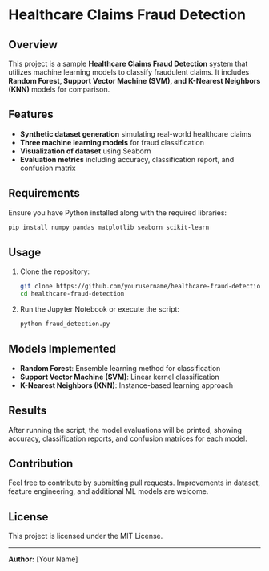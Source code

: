 # Healthcare Claims Fraud Detection

## Overview
This project is a sample **Healthcare Claims Fraud Detection** system that utilizes machine learning models to classify fraudulent claims. It includes **Random Forest, Support Vector Machine (SVM), and K-Nearest Neighbors (KNN)** models for comparison.

## Features
- **Synthetic dataset generation** simulating real-world healthcare claims
- **Three machine learning models** for fraud classification
- **Visualization of dataset** using Seaborn
- **Evaluation metrics** including accuracy, classification report, and confusion matrix

## Requirements
Ensure you have Python installed along with the required libraries:
```bash
pip install numpy pandas matplotlib seaborn scikit-learn
```

## Usage
1. Clone the repository:
   ```bash
   git clone https://github.com/yourusername/healthcare-fraud-detection.git
   cd healthcare-fraud-detection
   ```
2. Run the Jupyter Notebook or execute the script:
   ```bash
   python fraud_detection.py
   ```

## Models Implemented
- **Random Forest**: Ensemble learning method for classification
- **Support Vector Machine (SVM)**: Linear kernel classification
- **K-Nearest Neighbors (KNN)**: Instance-based learning approach

## Results
After running the script, the model evaluations will be printed, showing accuracy, classification reports, and confusion matrices for each model.

## Contribution
Feel free to contribute by submitting pull requests. Improvements in dataset, feature engineering, and additional ML models are welcome.

## License
This project is licensed under the MIT License.

---
**Author:** [Your Name]

